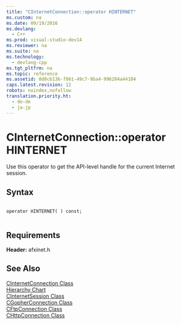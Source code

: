 ```yaml
---
title: "CInternetConnection::operator HINTERNET"
ms.custom: na
ms.date: 09/19/2016
ms.devlang: 
  - C++
ms.prod: visual-studio-dev14
ms.reviewer: na
ms.suite: na
ms.technology: 
  - devlang-cpp
ms.tgt_pltfrm: na
ms.topic: reference
ms.assetid: 0d0cb136-f861-49c7-9ba4-996204a44104
caps.latest.revision: 12
robots: noindex,nofollow
translation.priority.ht: 
  - de-de
  - ja-jp
---
```

# CInternetConnection::operator HINTERNET
Use this operator to get the API-level handle for the current Internet session.  
  
## Syntax  
  
```  
  
operator HINTERNET( ) const;  
  
```  
  
## Requirements  
 **Header:** afxinet.h  
  
## See Also  
 [CInternetConnection Class](../vs140/CInternetConnection-Class.md)   
 [Hierarchy Chart](../vs140/Hierarchy-Chart.md)   
 [CInternetSession Class](../vs140/CInternetSession-Class.md)   
 [CGopherConnection Class](../vs140/CGopherConnection-Class.md)   
 [CFtpConnection Class](../vs140/CFtpConnection-Class.md)   
 [CHttpConnection Class](../vs140/CHttpConnection-Class.md)
